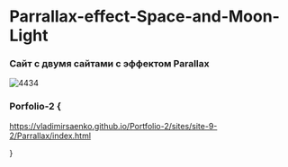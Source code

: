 # Parrallax-effect-Space-and-Moon-Light

### Сайт c двумя сайтами c эффектом Parallax

![4434](https://user-images.githubusercontent.com/56477695/115113024-d5712080-9f90-11eb-8505-4a55e812205a.png)

### Porfolio-2 {

https://vladimirsaenko.github.io/Portfolio-2/sites/site-9-2/Parrallax/index.html

}

